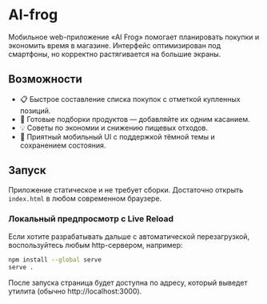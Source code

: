 # AI-frog

Мобильное web-приложение «AI Frog» помогает планировать покупки и экономить время в магазине. Интерфейс оптимизирован под смартфоны, но корректно растягивается на большие экраны.

## Возможности
- 📋 Быстрое составление списка покупок с отметкой купленных позиций.
- 🧺 Готовые подборки продуктов — добавляйте их одним касанием.
- 💡 Советы по экономии и снижению пищевых отходов.
- 📱 Приятный мобильный UI с поддержкой тёмной темы и сохранением состояния.

## Запуск
Приложение статическое и не требует сборки. Достаточно открыть `index.html` в любом современном браузере.

### Локальный предпросмотр с Live Reload
Если хотите разрабатывать дальше с автоматической перезагрузкой, воспользуйтесь любым http-сервером, например:

```bash
npm install --global serve
serve .
```

После запуска страница будет доступна по адресу, который выведет утилита (обычно http://localhost:3000).
